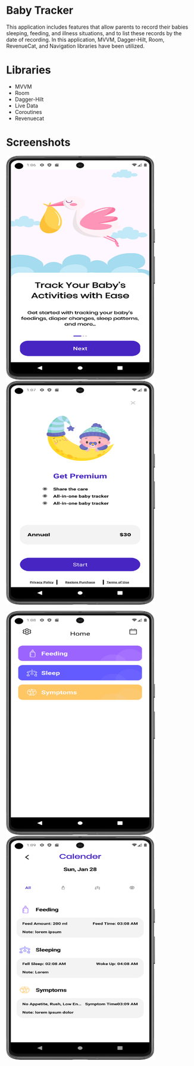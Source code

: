 # Baby Tracker

This application includes features that allow parents to record their babies sleeping, feeding, and illness situations, and to list these records by the date of recording.
In this application, MVVM, Dagger-Hilt, Room, RevenueCat, and Navigation libraries have been utilized.

# Libraries

- MVVM
- Room
- Dagger-Hilt
- Live Data
- Coroutines
- Revenuecat

# Screenshots

<img src= "images/Screenshot_20240128_010646.png" width = "400" height ="600"> <img src= "images/Screenshot_20240128_010748.png" width = "400" height ="600">

<img src= "images/Screenshot_20240128_010806.png" width = "400" height ="600"> <img src= "images/Screenshot_20240128_010941.png" width = "400" height ="600">
